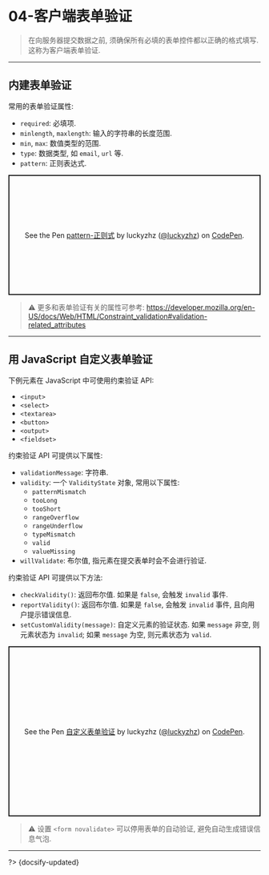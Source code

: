 # 04-客户端表单验证

> 在向服务器提交数据之前, 须确保所有必填的表单控件都以正确的格式填写. 这称为客户端表单验证.

---

## 内建表单验证

常用的表单验证属性:

- `required`: 必填项.
- `minlength`, `maxlength`: 输入的字符串的长度范围.
- `min`, `max`: 数值类型的范围.
- `type`: 数据类型, 如 `email`, `url` 等.
- `pattern`: 正则表达式.

<p class="codepen" data-height="240" data-default-tab="html,result" data-slug-hash="YzMXewz" data-editable="true" data-user="luckyzhz" style="height: 240px; box-sizing: border-box; display: flex; align-items: center; justify-content: center; border: 2px solid; margin: 1em 0; padding: 1em;">
  <span>See the Pen <a href="https://codepen.io/luckyzhz/pen/YzMXewz">
  pattern-正则式</a> by luckyzhz (<a href="https://codepen.io/luckyzhz">@luckyzhz</a>)
  on <a href="https://codepen.io">CodePen</a>.</span>
</p>
<script async src="https://cpwebassets.codepen.io/assets/embed/ei.js"></script>

> ⚠️ 更多和表单验证有关的属性可参考: <https://developer.mozilla.org/en-US/docs/Web/HTML/Constraint_validation#validation-related_attributes>

---

## 用 JavaScript 自定义表单验证

下例元素在 JavaScript 中可使用约束验证 API:

- `<input>`
- `<select>`
- `<textarea>`
- `<button>`
- `<output>`
- `<fieldset>`

约束验证 API 可提供以下属性:

- `validationMessage`: 字符串.
- `validity`: 一个 `ValidityState` 对象, 常用以下属性:
  - `patternMismatch`
  - `tooLong`
  - `tooShort`
  - `rangeOverflow`
  - `rangeUnderflow`
  - `typeMismatch`
  - `valid`
  - `valueMissing`
- `willValidate`: 布尔值, 指元素在提交表单时会不会进行验证.

约束验证 API 可提供以下方法:

- `checkValidity()`: 返回布尔值. 如果是 `false`, 会触发 `invalid` 事件.
- `reportValidity()`: 返回布尔值. 如果是 `false`, 会触发 `invalid` 事件, 且向用户提示错误信息.
- `setCustomValidity(message)`: 自定义元素的验证状态. 如果 `message` 非空, 则元素状态为 `invalid`; 如果 `message` 为空, 则元素状态为 `valid`.

<p class="codepen" data-height="340" data-default-tab="html,result" data-slug-hash="gOypKWw" data-editable="true" data-user="luckyzhz" style="height: 340px; box-sizing: border-box; display: flex; align-items: center; justify-content: center; border: 2px solid; margin: 1em 0; padding: 1em;">
  <span>See the Pen <a href="https://codepen.io/luckyzhz/pen/gOypKWw">
  自定义表单验证</a> by luckyzhz (<a href="https://codepen.io/luckyzhz">@luckyzhz</a>)
  on <a href="https://codepen.io">CodePen</a>.</span>
</p>
<script async src="https://cpwebassets.codepen.io/assets/embed/ei.js"></script>

> ⚠️ 设置 `<form novalidate>` 可以停用表单的自动验证, 避免自动生成错误信息气泡.



---

?> {docsify-updated}